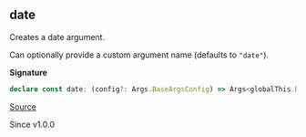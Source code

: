 ## date

Creates a date argument.

Can optionally provide a custom argument name (defaults to `"date"`).

**Signature**

```ts
declare const date: (config?: Args.BaseArgsConfig) => Args<globalThis.Date>
```

[Source](https://github.com/Effect-TS/effect/tree/main/packages/cli/src/Args.ts#L204)

Since v1.0.0